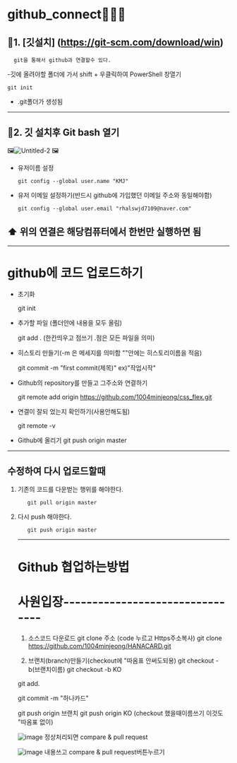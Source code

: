 # github_connect💙💙💙

## 💙1. [깃설치] (https://git-scm.com/download/win)

      git을 통해서 github과 연결할수 있다.
 
 
 
 -깃에 올려야할 폴더에 가서 shift + 우클릭하여 PowerShell 창열기
      
    git init
      
      
 - .git폴더가 생성됨
------------------------------


## 💙2. 깃 설치후 Git bash 열기
🖼️![Untitled-2](https://user-images.githubusercontent.com/129016976/235417891-8242a9ee-a840-449b-9bfe-513851afea10.jpg) 🖼️

* 유저이름 설정

      git config --global user.name "KMJ"
      
* 유저 이메일 설정하기(반드시 github에 가입했던 이메일 주소와 동일해야함)
     
      git config --global user.email "rhalswjd7109@naver.com"



##  ⬆️   위의 연결은 해당컴퓨터에서 한번만 실행하면 됨
----------------------------------------------------------

# github에 코드 업로드하기
  
  * 초기화
     
     git init
  * 추가할 파일 (폴더안에 내용을 모두 올림)
     
     git add . (한칸띄우고 점쓰기 .점은 모든 파일을 의미)
  * 히스토리 만들기(-m 은 메세지를 의미함 ""안에는 히스토리이름을 적음)
      
      git commit -m "first commit(제목)" ex)"작업시작"
  * Github의 repository를 만들고 그주소와 연결하기
     
     git remote add origin https://github.com/1004minjeong/css_flex.git
  * 연결이 잘되 었는지 확인하기(사용안해도됨)
  
     git remote -v 
  * Github에 올리기
      git push origin master 


----------------------------------------------
##   수정하여 다시 업로드할때

1. 기존의 코드를 다운벋는 행위를 해야한다.
  
          git pull origin master
  
2. 다시 push 해야한다.
 
          git push origin master
          
    
    
    
    ---------------------------------------------------
    # Github 협업하는방법
    
    # 사원입장--------------------------------
    1. 소스코드 다운로드
    git clone 주소 (code 누르고 Https주소복사)
    git clone https://github.com/1004minjeong/HANACARD.git
    
    2. 브랜치(branch)만들기(checkout에 "따옴표 안써도되용)
    git checkout -b(브랜치이름)
    git checkout -b KO
     
     git add.
     
     git commit -m "하나카드"
     
     git push origin 브랜치
     git push origin KO (checkout 했을때이름쓰기 이것도 "따옴표 없이)
     
     ![image](https://github.com/1004minjeong/github_connect/assets/129016976/2362742d-1d72-40da-8f90-f0fe56688b3c)
     정상처리되면 compare & pull request
     
     ![image](https://github.com/1004minjeong/github_connect/assets/129016976/378f9eac-91ff-4ef1-8def-0980651dc2d5)
     내용쓰고 compare & pull request버튼누르기


